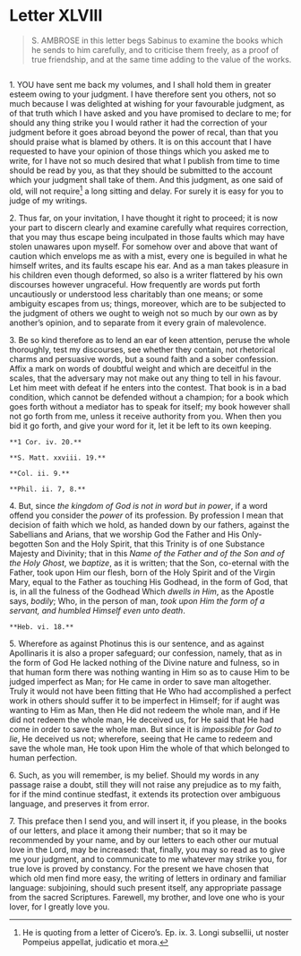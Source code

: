 # Letter XLVIII

> S. AMBROSE in this letter begs Sabinus to examine the books
> which he sends to him carefully, and to criticise them freely,
> as a proof of true friendship, and at the same time adding to
> the value of the works.

```{centered} AMBROSE TO SABINUS
```

1\. YOU have sent me back my volumes, and I shall hold them in greater
esteem owing to your judgment. I have therefore sent you others, not so
much because I was delighted at wishing for your favourable judgment,
as of that truth which I have asked and you have promised to declare
to me; for should any thing strike you I would rather it had the
correction of your judgment before it goes abroad beyond the power of
recal, than that you should praise what is blamed by others. It is on
this account that I have requested to have your opinion of those things
which you asked me to write, for I have not so much desired that what
I publish from time to time should be read by you, as that they should
be submitted to the account which your judgment shall take of them. And
this judgment, as one said of old, will not require[^232] a long sitting
and delay. For surely it is easy for you to judge of my writings.

2\. Thus far, on your invitation, I have thought it right to proceed; it
is now your part to discern clearly and examine carefully what requires
correction, that you may thus escape being inculpated in those faults
which may have stolen unawares upon myself. For somehow over and above
that want of caution which envelops me as with a mist, every one is
beguiled in what he himself writes, and its faults escape his ear.
And as a man takes pleasure in his children even though deformed, so
also is a writer flattered by his own discourses however ungraceful.
How frequently are words put forth uncautiously or understood less
charitably than one means; or some ambiguity escapes from us; things,
moreover, which are to be subjected to the judgment of others we
ought to weigh not so much by our own as by another’s opinion, and
to separate from it every grain of malevolence.

3\. Be so kind therefore as to lend an ear of keen attention, peruse
the whole thoroughly, test my discourses, see whether they contain, not
rhetorical charms and persuasive words, but a sound faith and a sober
confession. Affix a mark on words of doubtful weight and which are
deceitful in the scales, that the adversary may not make out any thing
to tell in his favour. Let him meet with defeat if he enters into the
contest. That book is in a bad condition, which cannot be defended
without a champion; for a book which goes forth without a mediator has
to speak for itself; my book however shall not go forth from me, unless
it receive authority from you. When then you bid it go forth, and give
your word for it, let it be left to its own keeping.

```{margin}
**1 Cor. iv. 20.**

**S. Matt. xxviii. 19.**

**Col. ii. 9.**

**Phil. ii. 7, 8.**
```

4\. But, since _the kingdom of God is not in word but in power_, if a
word offend you consider the _power_ of its profession. By profession
I mean that decision of faith which we hold, as handed down by our
fathers, against the Sabellians and Arians, that we worship God the
Father and His Only-begotten Son and the Holy Spirit, that this Trinity
is of one Substance Majesty and Divinity; that in this _Name of the
Father and of the Son and of the Holy Ghost_, we _baptize_, as it is
written; that the Son, co-eternal with the Father, took upon Him our
flesh, born of the Holy Spirit and of the Virgin Mary, equal to the
Father as touching His Godhead, in the form of God, that is, in all
the fulness of the Godhead Which _dwells in Him_, as the Apostle says,
_bodily_; Who, in the person of man, _took upon Him the form of a
servant, and humbled Himself even unto death_.

```{margin}
**Heb. vi. 18.**
```

5\. Wherefore as against Photinus this is our sentence, and as against
Apollinaris it is also a proper safeguard; our confession, namely,
that as in the form of God He lacked nothing of the Divine nature and
fulness, so in that human form there was nothing wanting in Him so
as to cause Him to be judged imperfect as Man; for He came in order
to save man altogether. Truly it would not have been fitting that He
Who had accomplished a perfect work in others should suffer it to be
imperfect in Himself; for if aught was wanting to Him as Man, then He
did not redeem the whole man, and if He did not redeem the whole man,
He deceived us, for He said that He had come in order to save the whole
man. But since it is _impossible for God to lie_, He deceived us not;
wherefore, seeing that He came to redeem and save the whole man, He
took upon Him the whole of that which belonged to human perfection.

6\. Such, as you will remember, is my belief. Should my words in any
passage raise a doubt, still they will not raise any prejudice as to
my faith, for if the mind continue stedfast, it extends its protection
over ambiguous language, and preserves it from error.

7\. This preface then I send you, and will insert it, if you please, in
the books of our letters, and place it among their number; that so it
may be recommended by your name, and by our letters to each other our
mutual love in the Lord, may be increased: that, finally, you may so
read as to give me your judgment, and to communicate to me whatever may
strike you, for true love is proved by constancy. For the present we
have chosen that which old men find more easy, the writing of letters
in ordinary and familiar language: subjoining, should such present
itself, any appropriate passage from the sacred Scriptures. Farewell,
my brother, and love one who is your lover, for I greatly love you.

[^232]: He is quoting from a letter of Cicero’s. Ep. ix. 3. Longi
    subsellii, ut noster Pompeius appellat, judicatio et mora.
